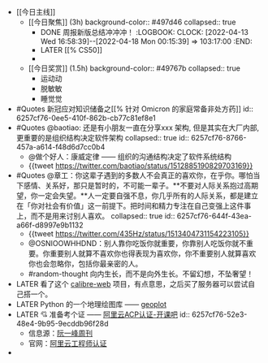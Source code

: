 - [[今日主线]]
	- [[今日聚焦]] (3h)
	  background-color:: #497d46
	  collapsed:: true
		- DONE 周报新版总结冲冲冲！
		  :LOGBOOK:
		  CLOCK: [2022-04-13 Wed 16:58:39]--[2022-04-18 Mon 00:15:39] =>  103:17:00
		  :END:
		- LATER [[% CS50]]
		-
	- [[今日奖赏]] (1.5h)
	  background-color:: #49767b
	  collapsed:: true
		- 运动动
		- 脱敏敏
		- 睡觉觉
- #Quotes 新冠应对知识储备之[[% 针对 Omicron 的家庭常备非处方药]]
  id:: 6257cf76-0ee5-410f-862b-cb77c81ef8e1
- #Quotes @baotiao: 还是有小朋友一直在分享xxx 架构, 但是其实在大厂内部, 更重要的是组织结构决定软件架构
  collapsed:: true
  id:: 6257cf76-8766-457a-a614-f48d6d7cc0b4
	- @做个好人：康威定律 —— 组织的沟通结构决定了软件系统结构
	- {{tweet https://twitter.com/baotiao/status/1512885190829703169}}
- #Quotes @章工：你这辈子遇到的多数人不会真正的喜欢你，在乎你。哪怕当下感情、关系好，那只是暂时的，不可能一辈子。**不要对人际关系抱过高期望，你一定会失望。**人一定要自强不息，你几乎所有的人际关系，都是建立在「你对社会有价值」这一前提下。把时间和精力专注在自己变强上这件事上，而不是用来讨别人喜欢。
  collapsed:: true
  id:: 6257cf76-644f-43ea-a66f-d8997e9b1132
	- {{tweet https://twitter.com/435Hz/status/1513404731154223105}}
	- @OSNIOOWHHDND：别人靠你吃饭你就重要，你靠别人吃饭你就不重要。你重要别人就算不喜欢你也得表现为喜欢你，你不重要别人就算喜欢你也会忽略你，包括你最亲密的人。
	- #random-thought 向内生长，而不是向外生长。不留幻想，不坠奢望！
- LATER 看了这个 [calibre-web](https://github.com/janeczku/calibre-web) 项目，有点意思，之后买了服务器可以尝试自己搭一个。
- LATER Python 的一个地理绘图库 —— [geoplot](https://residentmario.github.io/geoplot/index.html)
- LATER 💘 准备考个证 —— [阿里云ACP认证-开课吧](https://wx.kaikeba.com/xiaoke/market/landing-page/v2/cKMyQS7VI4G4BfTUrCw?kol_ad_code=SJ40SbGB3rHH7uElahE)
  id:: 6257cf76-52e3-48e4-9b95-9ecddb96f28d
	- 信息源：[阮一峰周刊](https://telegra.ph/weekly-202-04-08)
	- 官网：[阿里云工程师认证](https://edu.aliyun.com/certification)
-